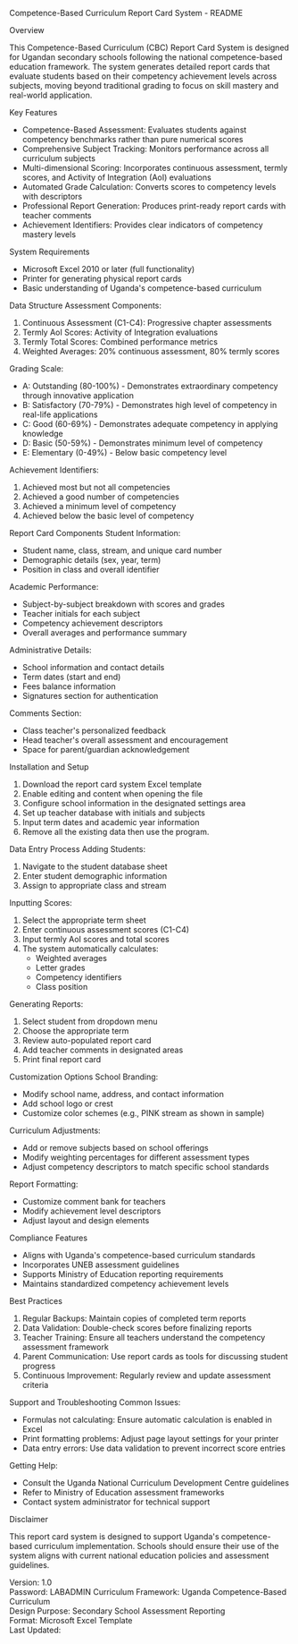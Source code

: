 ﻿Competence-Based Curriculum Report Card System - README

Overview

This Competence-Based Curriculum (CBC) Report Card System is designed for Ugandan secondary schools following the national competence-based education framework. The system generates detailed report cards that evaluate students based on their competency achievement levels across subjects, moving beyond traditional grading to focus on skill mastery and real-world application.

Key Features

- Competence-Based Assessment: Evaluates students against competency benchmarks rather than pure numerical scores
- Comprehensive Subject Tracking: Monitors performance across all curriculum subjects
- Multi-dimensional Scoring: Incorporates continuous assessment, termly scores, and Activity of Integration (AoI) evaluations
- Automated Grade Calculation: Converts scores to competency levels with descriptors
- Professional Report Generation: Produces print-ready report cards with teacher comments
- Achievement Identifiers: Provides clear indicators of competency mastery levels

System Requirements
- Microsoft Excel 2010 or later (full functionality)
- Printer for generating physical report cards
- Basic understanding of Uganda's competence-based curriculum

Data Structure
Assessment Components:
1. Continuous Assessment (C1-C4): Progressive chapter assessments
2. Termly AoI Scores: Activity of Integration evaluations
3. Termly Total Scores: Combined performance metrics
4. Weighted Averages: 20% continuous assessment, 80% termly scores

Grading Scale:
- A: Outstanding (80-100%) - Demonstrates extraordinary competency through innovative application
- B: Satisfactory (70-79%) - Demonstrates high level of competency in real-life applications
- C: Good (60-69%) - Demonstrates adequate competency in applying knowledge
- D: Basic (50-59%) - Demonstrates minimum level of competency
- E: Elementary (0-49%) - Below basic competency level

Achievement Identifiers:
1. Achieved most but not all competencies
2. Achieved a good number of competencies
3. Achieved a minimum level of competency
4. Achieved below the basic level of competency

Report Card Components
Student Information:
- Student name, class, stream, and unique card number
- Demographic details (sex, year, term)
- Position in class and overall identifier

Academic Performance:
- Subject-by-subject breakdown with scores and grades
- Teacher initials for each subject
- Competency achievement descriptors
- Overall averages and performance summary

Administrative Details:
- School information and contact details
- Term dates (start and end)
- Fees balance information
- Signatures section for authentication

Comments Section:
- Class teacher's personalized feedback
- Head teacher's overall assessment and encouragement
- Space for parent/guardian acknowledgement

Installation and Setup
1. Download the report card system Excel template
2. Enable editing and content when opening the file
3. Configure school information in the designated settings area
4. Set up teacher database with initials and subjects
5. Input term dates and academic year information
6. Remove all the existing data then use the program.

Data Entry Process
Adding Students:
1. Navigate to the student database sheet
2. Enter student demographic information
3. Assign to appropriate class and stream

Inputting Scores:
1. Select the appropriate term sheet
2. Enter continuous assessment scores (C1-C4)
3. Input termly AoI scores and total scores
4. The system automatically calculates:
   - Weighted averages
   - Letter grades
   - Competency identifiers
   - Class position

Generating Reports:
1. Select student from dropdown menu
2. Choose the appropriate term
3. Review auto-populated report card
4. Add teacher comments in designated areas
5. Print final report card

Customization Options
School Branding:
- Modify school name, address, and contact information
- Add school logo or crest
- Customize color schemes (e.g., PINK stream as shown in sample)

Curriculum Adjustments:
- Add or remove subjects based on school offerings
- Modify weighting percentages for different assessment types
- Adjust competency descriptors to match specific school standards

Report Formatting:
- Customize comment bank for teachers
- Modify achievement level descriptors
- Adjust layout and design elements

Compliance Features
- Aligns with Uganda's competence-based curriculum standards
- Incorporates UNEB assessment guidelines
- Supports Ministry of Education reporting requirements
- Maintains standardized competency achievement levels

Best Practices

1. Regular Backups: Maintain copies of completed term reports
2. Data Validation: Double-check scores before finalizing reports
3. Teacher Training: Ensure all teachers understand the competency assessment framework
4. Parent Communication: Use report cards as tools for discussing student progress
5. Continuous Improvement: Regularly review and update assessment criteria

Support and Troubleshooting
Common Issues:
- Formulas not calculating: Ensure automatic calculation is enabled in Excel
- Print formatting problems: Adjust page layout settings for your printer
- Data entry errors: Use data validation to prevent incorrect score entries

Getting Help:
- Consult the Uganda National Curriculum Development Centre guidelines
- Refer to Ministry of Education assessment frameworks
- Contact system administrator for technical support

Disclaimer

This report card system is designed to support Uganda's competence-based curriculum implementation. Schools should ensure their use of the system aligns with current national education policies and assessment guidelines.

Version: 1.0  
Password: LABADMIN
Curriculum Framework: Uganda Competence-Based Curriculum  
Design Purpose: Secondary School Assessment Reporting  
Format: Microsoft Excel Template  
Last Updated: 
